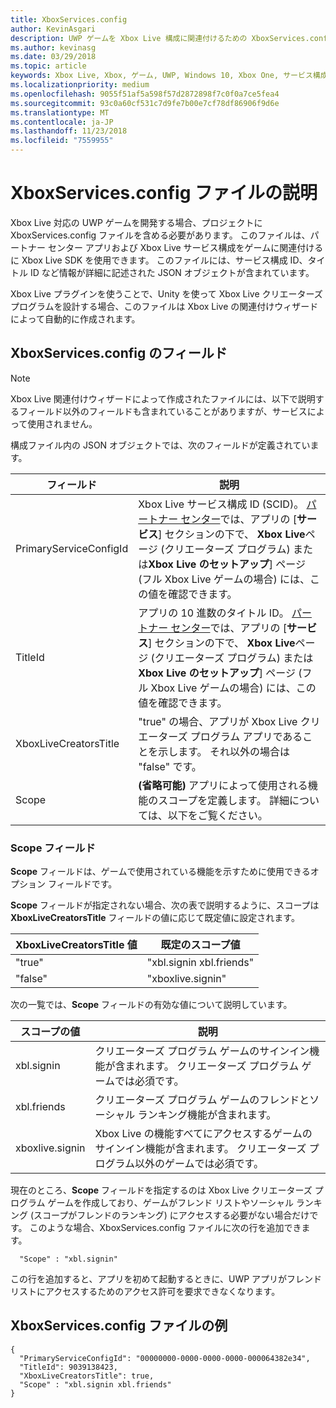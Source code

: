 ```yaml
---
title: XboxServices.config
author: KevinAsgari
description: UWP ゲームを Xbox Live 構成に関連付けるための XboxServices.config ファイルについて説明します。
ms.author: kevinasg
ms.date: 03/29/2018
ms.topic: article
keywords: Xbox Live, Xbox, ゲーム, UWP, Windows 10, Xbox One, サービス構成, xboxservices.config
ms.localizationpriority: medium
ms.openlocfilehash: 9055f51af5a598f57d2872898f7c0f0a7ce5fea4
ms.sourcegitcommit: 93c0a60cf531c7d9fe7b00e7cf78df86906f9d6e
ms.translationtype: MT
ms.contentlocale: ja-JP
ms.lasthandoff: 11/23/2018
ms.locfileid: "7559955"
---
```

# <a name="xboxservicesconfig-file-description"></a>XboxServices.config ファイルの説明

Xbox Live 対応の UWP ゲームを開発する場合、プロジェクトに XboxServices.config ファイルを含める必要があります。  このファイルは、パートナー センター アプリおよび Xbox Live サービス構成をゲームに関連付けるに Xbox Live SDK を使用できます。 このファイルには、サービス構成 ID、タイトル ID など情報が詳細に記述された JSON オブジェクトが含まれています。

Xbox Live プラグインを使うことで、Unity を使って Xbox Live クリエーターズ プログラムを設計する場合、このファイルは Xbox Live の関連付けウィザードによって自動的に作成されます。

## <a name="xboxservicesconfig-fields"></a>XboxServices.config のフィールド

>[!NOTE]
> Xbox Live 関連付けウィザードによって作成されたファイルには、以下で説明するフィールド以外のフィールドも含まれていることがありますが、サービスによって使用されません。

構成ファイル内の JSON オブジェクトでは、次のフィールドが定義されています。

フィールド | 説明
--- | ---
PrimaryServiceConfigId  |  Xbox Live サービス構成 ID (SCID)。 [パートナー センター](https://partner.microsoft.com/dashboard)では、アプリの [**サービス**] セクションの下で、 **Xbox Live**ページ (クリエーターズ プログラム) または**Xbox Live のセットアップ**] ページ (フル Xbox Live ゲームの場合) には、この値を確認できます。
TitleId  |  アプリの 10 進数のタイトル ID。 [パートナー センター](https://partner.microsoft.com/dashboard)では、アプリの [**サービス**] セクションの下で、 **Xbox Live**ページ (クリエーターズ プログラム) または**Xbox Live のセットアップ**] ページ (フル Xbox Live ゲームの場合) には、この値を確認できます。
XboxLiveCreatorsTitle  |  "true" の場合、アプリが Xbox Live クリエーターズ プログラム アプリであることを示します。 それ以外の場合は "false" です。
Scope  |  **(省略可能)** アプリによって使用される機能のスコープを定義します。 詳細については、以下をご覧ください。

### <a name="scope-field"></a>Scope フィールド

**Scope** フィールドは、ゲームで使用されている機能を示すために使用できるオプション フィールドです。


**Scope** フィールドが指定されない場合、次の表で説明するように、スコープは **XboxLiveCreatorsTitle** フィールドの値に応じて既定値に設定されます。

XboxLiveCreatorsTitle 値 | 既定のスコープ値
--- | ---
"true"  |  "xbl.signin xbl.friends"
"false"  |  "xboxlive.signin"



次の一覧では、**Scope** フィールドの有効な値について説明しています。

スコープの値 | 説明
--- | ---
xbl.signin  | クリエーターズ プログラム ゲームのサインイン機能が含まれます。 クリエーターズ プログラム ゲームでは必須です。
xbl.friends | クリエーターズ プログラム ゲームのフレンドとソーシャル ランキング機能が含まれます。
xboxlive.signin | Xbox Live の機能すべてにアクセスするゲームのサインイン機能が含まれます。 クリエーターズ プログラム以外のゲームでは必須です。

現在のところ、**Scope** フィールドを指定するのは Xbox Live クリエーターズ プログラム ゲームを作成しており、ゲームがフレンド リストやソーシャル ランキング (スコープがフレンドのランキング) にアクセスする必要がない場合だけです。 このような場合、XboxServices.config ファイルに次の行を追加できます。

```
  "Scope" : "xbl.signin"
```

この行を追加すると、アプリを初めて起動するときに、UWP アプリがフレンド リストにアクセスするためのアクセス許可を要求できなくなります。

## <a name="example-xboxservicesconfig-file"></a>XboxServices.config ファイルの例

```
{
  "PrimaryServiceConfigId": "00000000-0000-0000-0000-000064382e34",
  "TitleId": 9039138423,
  "XboxLiveCreatorsTitle": true,
  "Scope" : "xbl.signin xbl.friends"
}
```
